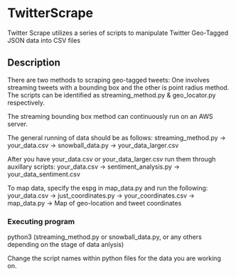 # TwitterScrape

Twitter Scrape utilizes a series of scripts to manipulate Twitter Geo-Tagged JSON data into CSV files

## Description

There are two methods to scraping geo-tagged tweets: One involves streaming tweets with a bounding box and the other is point radius method. The scripts can be identified as streaming_method.py & geo_locator.py respectively.

The streaming bounding box method can continuously run on an AWS server.

The general running of data should be as follows:
streaming_method.py -> your_data.csv -> snowball_data.py -> your_data_larger.csv

After you have your_data.csv or your_data_larger.csv run them through auxillary scripts:
your_data.csv -> sentiment_analysis.py -> your_data_sentiment.csv

To map data, specify the espg in map_data.py and run the following:
your_data.csv -> just_coordinates.py -> your_coordinates.csv -> map_data.py -> Map of geo-location and tweet coordinates


### Executing program

python3 (streaming_method.py or snowball_data.py, or any others depending on the stage of data anlysis) 

Change the script names within python files for the data you are working on.
